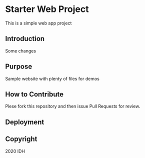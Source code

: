 # Starter Web Project

This is a simple web app project

## Introduction

Some changes

## Purpose

Sample website with plenty of files for demos

## How to Contribute

Plese fork this repository and then issue Pull Requests for review.

## Deployment

## Copyright
2020 IDH
